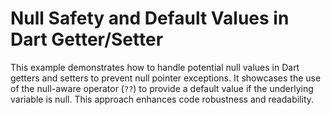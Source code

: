 # Null Safety and Default Values in Dart Getter/Setter

This example demonstrates how to handle potential null values in Dart getters and setters to prevent null pointer exceptions.  It showcases the use of the null-aware operator (`??`) to provide a default value if the underlying variable is null.  This approach enhances code robustness and readability.